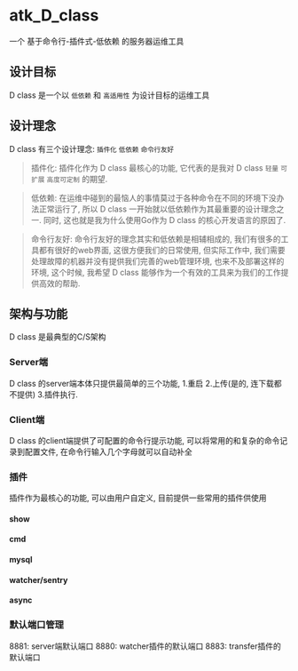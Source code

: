 # atk_D_class
一个 基于命令行-插件式-低依赖 的服务器运维工具
## 设计目标
D class 是一个以 `低依赖` 和 `高适用性` 为设计目标的运维工具
## 设计理念
D class 有三个设计理念: `插件化` `低依赖` `命令行友好`
> 插件化: 插件化作为 D class 最核心的功能, 它代表的是我对 D class `轻量` `可扩展` `高度可定制` 的期望.

> 低依赖: 在运维中碰到的最恼人的事情莫过于各种命令在不同的环境下没办法正常运行了, 所以 D class 一开始就以低依赖作为其最重要的设计理念之一. 同时, 这也就是我为什么使用Go作为 D class 的核心开发语言的原因了.

> 命令行友好: 命令行友好的理念其实和低依赖是相辅相成的, 我们有很多的工具都有很好的web界面, 这很方便我们的日常使用, 但实际工作中, 我们需要处理故障的机器并没有提供我们完善的web管理环境, 也来不及部署这样的环境, 这个时候, 我希望 D class 能够作为一个有效的工具来为我们的工作提供高效的帮助.

## 架构与功能
D class 是最典型的C/S架构
### Server端
D class 的server端本体只提供最简单的三个功能, 1.重启 2.上传(是的, 连下载都不提供) 3.插件执行.
### Client端
D class 的client端提供了可配置的命令行提示功能, 可以将常用的和复杂的命令记录到配置文件, 在命令行输入几个字母就可以自动补全
### 插件
插件作为最核心的功能, 可以由用户自定义, 目前提供一些常用的插件供使用
#### show
#### cmd
#### mysql
#### watcher/sentry
#### async

### 默认端口管理
8881: server端默认端口
8880: watcher插件的默认端口
8883: transfer插件的默认端口